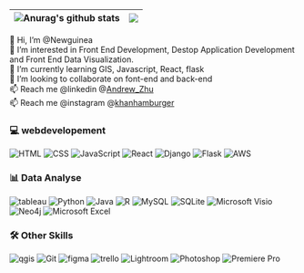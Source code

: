 | <img align="center" src="https://github-readme-stats-xcanwin.vercel.app/api?username=Newguinea&show_icons=true&theme=algolia&hide=contribs,prs" alt="Anurag's github stats" /> | <img align="center" src="https://github-readme-stats-xcanwin.vercel.app/api/top-langs/?username=Newguinea&layout=compact&theme=algolia" /> |
| ------------------------------------------------------------------------------------------------------------------------------------------------------------------------------ | ------------------------------------------------------------------------------------------------------------------------------------------ |

👋 Hi, I’m @Newguinea<br>
👀 I’m interested in Front End Development, Destop Application Development and Front End Data Visualization.<br>
🌱 I’m currently learning GIS, Javascript, React, flask<br>
💞️ I’m looking to collaborate on font-end and back-end<br>
📫 Reach me @linkedin @[Andrew_Zhu](https://www.linkedin.com/in/andrew-jhu/)<br>
📫 Reach me @instagram @[khanhamburger](https://www.instagram.com/khanhamburger/)<br>

<!---
Newguinea/Newguinea is a ✨ special ✨ repository because its `README.md` (this file) appears on your GitHub profile.
You can click the Preview link to take a look at your changes.
--->

### 💻 webdevelopement

![HTML](https://img.shields.io/badge/HTML-239120?logo=html5&logoColor=white&logoWidth=30)
![CSS](https://img.shields.io/badge/CSS-239120?logo=css3&logoColor=white&logoWidth=30)
![JavaScript](https://img.shields.io/badge/JavaScript-F7DF1E?logo=javascript&logoColor=black&logoWidth=30)
![React](https://img.shields.io/badge/React-20232A?logo=react&logoColor=61DAFB&logoWidth=30)
![Django](https://img.shields.io/badge/Django-092E20?logo=django&logoColor=white&logoWidth=30)
![Flask](https://img.shields.io/badge/Flask-000000?logo=flask&logoColor=white&logoWidth=30)
![AWS](https://img.shields.io/badge/Amazon_AWS-FF9900?logo=amazonaws&logoColor=white&logoWidth=30)
<!--- ![Vue](https://img.shields.io/badge/Vue.js-35495E?logo=vue.js&logoColor=4FC08D&logoWidth=30) this feature will be coming soon--->

### 📊 Data Analyse

![tableau](https://img.shields.io/badge/Tableau-E97627?&logo=Tableau&logoColor=white&logoWidth=30)
![Python](https://img.shields.io/badge/Python-14354C?logo=python&logoColor=white&logoWidth=30)
![Java](https://img.shields.io/badge/Java-ED8B00?logo=openjdk&logoColor=white&logoWidth=30)
![R](https://img.shields.io/badge/R-276DC3?logo=r&logoColor=white&logoWidth=30)
![MySQL](https://img.shields.io/badge/MySQL-00000F?logo=mysql&logoColor=white&logoWidth=30)
![SQLite](https://img.shields.io/badge/SQLite-07405E?logo=sqlite&logoColor=white&logoWidth=30)
![Microsoft Visio](https://img.shields.io/badge/Microsoft_Visio-3955A3?logo=microsoft-visio&logoColor=white&logoWidth=30)
![Neo4j](https://img.shields.io/badge/Neo4j-018bff?logo=neo4j&logoColor=white&logoWidth=30)
![Microsoft Excel](https://img.shields.io/badge/Microsoft_Excel-217346?logo=microsoft-excel&logoColor=white&logoWidth=30)

### 🛠 Other Skills

![qgis](https://img.shields.io/badge/qgis-3.28_firenze-93b023?&logo=qgis&logoColor=white&logoWidth=30)
![Git](https://img.shields.io/badge/GIT-E44C30?logo=git&logoColor=white&logoWidth=30)
![figma](https://img.shields.io/badge/Figma-F24E1E?&logo=figma&logoColor=white&logoWidth=30)
![trello](https://img.shields.io/badge/Trello-0052CC?&logo=trello&logoColor=white&logoWidth=30)
![Lightroom](https://img.shields.io/badge/Adobe%20Lightroom-31A8FF?logo=Adobe%20Lightroom&logoColor=white&logoWidth=30)
![Photoshop](https://img.shields.io/badge/Adobe%20Photoshop-31A8FF?logo=Adobe%20Photoshop&logoColor=black&logoWidth=30)
![Premiere Pro](https://img.shields.io/badge/Adobe%20Premiere%20Pro-9999FF?logo=Adobe%20Premiere%20Pro&logoColor=white&logoWidth=30)

<!--
![Arduino](https://img.shields.io/badge/Arduino-00979D?logo=Arduino&logoColor=white&logoWidth=30)
![Raspberry Pi](https://img.shields.io/badge/Raspberry%20Pi-A22846?logo=Raspberry%20Pi&logoColor=white&logoWidth=30)
-->
